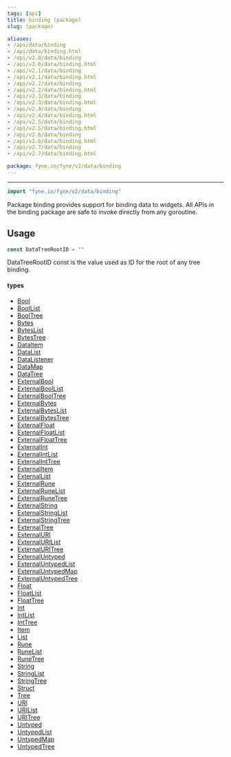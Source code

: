 ```yaml
---
tags: [api]
title: binding (package)
slug: (package)

aliases:
- /api/data/binding
- /api/data/binding.html
- /api/v2.0/data/binding
- /api/v2.0/data/binding.html
- /api/v2.1/data/binding
- /api/v2.1/data/binding.html
- /api/v2.2/data/binding
- /api/v2.2/data/binding.html
- /api/v2.3/data/binding
- /api/v2.3/data/binding.html
- /api/v2.4/data/binding
- /api/v2.4/data/binding.html
- /api/v2.5/data/binding
- /api/v2.5/data/binding.html
- /api/v2.6/data/binding
- /api/v2.6/data/binding.html
- /api/v2.7/data/binding
- /api/v2.7/data/binding.html

package: fyne.io/fyne/v2/data/binding
---
```



---
```go
import "fyne.io/fyne/v2/data/binding"
```

Package binding provides support for binding data to widgets. All APIs in the binding package are safe to invoke directly from any goroutine.

## Usage

```go
const DataTreeRootID = ""
```
DataTreeRootID const is the value used as ID for the root of any tree binding.

#### types

 * [Bool](bool.html)
 * [BoolList](boollist.html)
 * [BoolTree](booltree.html)
 * [Bytes](bytes.html)
 * [BytesList](byteslist.html)
 * [BytesTree](bytestree.html)
 * [DataItem](dataitem.html)
 * [DataList](datalist.html)
 * [DataListener](datalistener.html)
 * [DataMap](datamap.html)
 * [DataTree](datatree.html)
 * [ExternalBool](externalbool.html)
 * [ExternalBoolList](externalboollist.html)
 * [ExternalBoolTree](externalbooltree.html)
 * [ExternalBytes](externalbytes.html)
 * [ExternalBytesList](externalbyteslist.html)
 * [ExternalBytesTree](externalbytestree.html)
 * [ExternalFloat](externalfloat.html)
 * [ExternalFloatList](externalfloatlist.html)
 * [ExternalFloatTree](externalfloattree.html)
 * [ExternalInt](externalint.html)
 * [ExternalIntList](externalintlist.html)
 * [ExternalIntTree](externalinttree.html)
 * [ExternalItem](externalitem.html)
 * [ExternalList](externallist.html)
 * [ExternalRune](externalrune.html)
 * [ExternalRuneList](externalrunelist.html)
 * [ExternalRuneTree](externalrunetree.html)
 * [ExternalString](externalstring.html)
 * [ExternalStringList](externalstringlist.html)
 * [ExternalStringTree](externalstringtree.html)
 * [ExternalTree](externaltree.html)
 * [ExternalURI](externaluri.html)
 * [ExternalURIList](externalurilist.html)
 * [ExternalURITree](externaluritree.html)
 * [ExternalUntyped](externaluntyped.html)
 * [ExternalUntypedList](externaluntypedlist.html)
 * [ExternalUntypedMap](externaluntypedmap.html)
 * [ExternalUntypedTree](externaluntypedtree.html)
 * [Float](float.html)
 * [FloatList](floatlist.html)
 * [FloatTree](floattree.html)
 * [Int](int.html)
 * [IntList](intlist.html)
 * [IntTree](inttree.html)
 * [Item](item.html)
 * [List](list.html)
 * [Rune](rune.html)
 * [RuneList](runelist.html)
 * [RuneTree](runetree.html)
 * [String](string.html)
 * [StringList](stringlist.html)
 * [StringTree](stringtree.html)
 * [Struct](struct.html)
 * [Tree](tree.html)
 * [URI](uri.html)
 * [URIList](urilist.html)
 * [URITree](uritree.html)
 * [Untyped](untyped.html)
 * [UntypedList](untypedlist.html)
 * [UntypedMap](untypedmap.html)
 * [UntypedTree](untypedtree.html)

